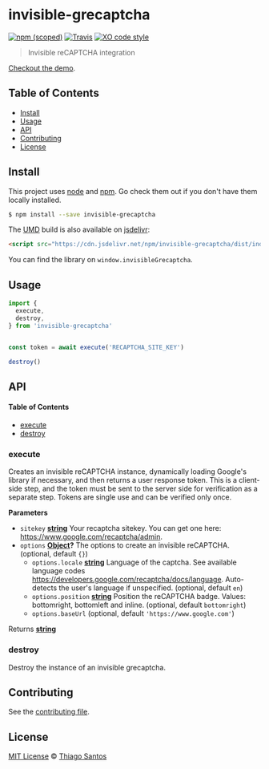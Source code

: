 # invisible-grecaptcha

[![npm (scoped)](https://img.shields.io/npm/v/invisible-grecaptcha.svg)](https://www.npmjs.com/package/invisible-grecaptcha)
[![Travis](https://img.shields.io/travis/thiamsantos/invisible-grecaptcha.svg)](https://travis-ci.org/thiamsantos/invisible-grecaptcha)
[![XO code style](https://img.shields.io/badge/code_style-XO-5ed9c7.svg)](https://github.com/sindresorhus/xo)

> Invisible reCAPTCHA integration

[Checkout the demo](https://thiamsantos.github.io/invisible-grecaptcha/).

## Table of Contents

-   [Install](#install)
-   [Usage](#usage)
-   [API](#api)
-   [Contributing](#contributing)
-   [License](#license)

## Install

This project uses [node](http://nodejs.org) and [npm](https://npmjs.com).
Go check them out if you don't have them locally installed.

```sh
$ npm install --save invisible-grecaptcha
```

The [UMD](https://github.com/umdjs/umd) build is also available on [jsdelivr](https://www.jsdelivr.com/):

```html
<script src="https://cdn.jsdelivr.net/npm/invisible-grecaptcha/dist/index.min.js"></script>
```

You can find the library on `window.invisibleGrecaptcha`.

## Usage

```js
import { 
  execute, 
  destroy, 
} from 'invisible-grecaptcha'


const token = await execute('RECAPTCHA_SITE_KEY')

destroy()
```

## API

<!-- Generated by documentation.js. Update this documentation by updating the source code. -->

#### Table of Contents

-   [execute](#execute)
-   [destroy](#destroy)

### execute

Creates an invisible reCAPTCHA instance, dynamically loading Google's library if necessary, and then returns a user
response token. This is a client-side step, and the token must be sent to the server side for verification as a
separate step. Tokens are single use and can be verified only once.

**Parameters**

-   `sitekey` **[string](https://developer.mozilla.org/docs/Web/JavaScript/Reference/Global_Objects/String)** Your recaptcha sitekey. You can get one here: <https://www.google.com/recaptcha/admin>.
-   `options` **[Object](https://developer.mozilla.org/docs/Web/JavaScript/Reference/Global_Objects/Object)?** The options to create an invisible reCAPTCHA. (optional, default `{}`)
    -   `options.locale` **[string](https://developer.mozilla.org/docs/Web/JavaScript/Reference/Global_Objects/String)** Language of the captcha. See available language codes <https://developers.google.com/recaptcha/docs/language>. Auto-detects the user's language if unspecified. (optional, default `en`)
    -   `options.position` **[string](https://developer.mozilla.org/docs/Web/JavaScript/Reference/Global_Objects/String)** Position the reCAPTCHA badge. Values: bottomright, bottomleft and inline. (optional, default `bottomright`)
    -   `options.baseUrl`   (optional, default `'https://www.google.com'`)

Returns **[string](https://developer.mozilla.org/docs/Web/JavaScript/Reference/Global_Objects/String)** 

### destroy

Destroy the instance of an invisible grecaptcha.

## Contributing

See the [contributing file](CONTRIBUTING.md).

## License

[MIT License](LICENSE.md) © [Thiago Santos](https://github.com/thiamsantos)
